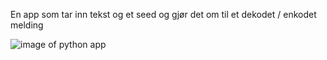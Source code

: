 En app som tar inn tekst og et seed og gjør det om til et dekodet / enkodet melding


![image of python app](https://files.catbox.moe/kwm1yv.png)